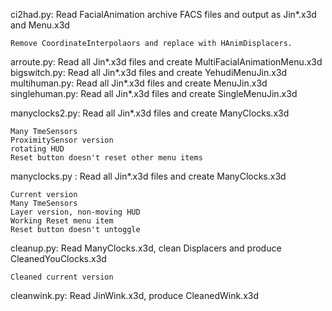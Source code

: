 ci2had.py: Read FacialAnimation archive FACS files and output as Jin*.x3d and Menu.x3d

    Remove CoordinateInterpolaors and replace with HAnimDisplacers.

arroute.py: Read all Jin*.x3d files and create MultiFacialAnimationMenu.x3d
bigswitch.py: Read all Jin*.x3d files and create YehudiMenuJin.x3d
multihuman.py: Read all Jin*.x3d files and create MenuJin.x3d
singlehuman.py: Read all Jin*.x3d files and create SingleMenuJin.x3d

manyclocks2.py: Read all Jin*.x3d files and create ManyClocks.x3d

    Many TmeSensors
    ProximitySensor version
    rotating HUD
    Reset button doesn't reset other menu items

manyclocks.py : Read all Jin*.x3d files and create ManyClocks.x3d

    Current version
    Many TmeSensors
    Layer version, non-moving HUD
    Working Reset menu item
    Reset button doesn't untoggle

cleanup.py: Read ManyClocks.x3d, clean Displacers and produce CleanedYouClocks.x3d

    Cleaned current version

cleanwink.py: Read JinWink.x3d, produce CleanedWink.x3d

